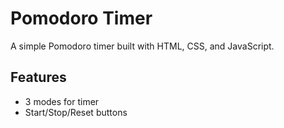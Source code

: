 # Pomodoro Timer   

A simple Pomodoro timer built with HTML, CSS, and JavaScript. 

## Features

 - 3 modes for timer
 - Start/Stop/Reset buttons
 

